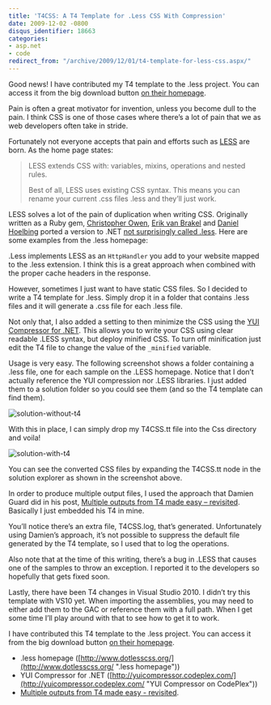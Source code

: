 ```yaml
---
title: 'T4CSS: A T4 Template for .Less CSS With Compression'
date: 2009-12-02 -0800
disqus_identifier: 18663
categories:
- asp.net
- code
redirect_from: "/archive/2009/12/01/t4-template-for-less-css.aspx/"
---
```


Good news! I have contributed my T4 template to the .less project. You
can access it from the big download button [on their
homepage](http://www.dotlesscss.org/ "dot less project homepage").

Pain is often a great motivator for invention, unless you become dull to
the pain. I think CSS is one of those cases where there’s a lot of pain
that we as web developers often take in stride.

Fortunately not everyone accepts that pain and efforts such as
[LESS](http://lesscss.org/ "LESS") are born. As the home page states:

> LESS extends CSS with: variables, mixins, operations and nested rules.
>
> Best of all, LESS uses existing CSS syntax. This means you can rename
> your current .css files .less and they’ll just work.

LESS solves a lot of the pain of duplication when writing CSS.
Originally written as a Ruby gem, [Christopher
Owen](http://enginechris.wordpress.com/ "Christopher Owen's Blog"),
[Erik van Brakel](http://blog.smoothfriction.nl/ "Erik's Blog") and
[Daniel Hoelbing](http://www.tigraine.at/ "Daniel's Blog") ported a
version to .NET [not surprisingly called
.less](http://www.dotlesscss.org/ ".less Beta"). Here are some examples
from the .less homepage:

.Less implements LESS as an `HttpHandler` you add to your website mapped
to the .less extension. I think this is a great approach when combined
with the proper cache headers in the response.

However, sometimes I just want to have static CSS files. So I decided to
write a T4 template for .less. Simply drop it in a folder that contains
.less files and it will generate a .css file for each .less file.

Not only that, I also added a setting to then minimize the CSS using the
[YUI Compressor for
.NET](http://www.codeplex.com/YUICompressor "YUI Compressor for .NET").
This allows you to write your CSS using clear readable .LESS syntax, but
deploy minified CSS. To turn off minification just edit the T4 file to
change the value of the `_minified` variable.

Usage is very easy. The following screenshot shows a folder containing a
.less file, one for each sample on the .LESS homepage. Notice that I
don’t actually reference the YUI compression nor .LESS libraries. I just
added them to a solution folder so you could see them (and so the T4
template can find them).

![solution-without-t4](https://haacked.com/images/haacked_com/WindowsLiveWriter/T4.LessAT4Templatefor.LessCSS_8C69/solution-without-t4_3.png "solution-without-t4")

With this in place, I can simply drop my T4CSS.tt file into the Css
directory and voila!

![solution-with-t4](https://haacked.com/images/haacked_com/WindowsLiveWriter/T4.LessAT4Templatefor.LessCSS_8C69/solution-with-t4_12.png "solution-with-t4")

You can see the converted CSS files by expanding the T4CSS.tt node in
the solution explorer as shown in the screenshot above.

In order to produce multiple output files, I used the approach that
Damien Guard did in his post, [Multiple outputs from T4 made easy –
revisited](http://damieng.com/blog/2009/11/06/multiple-outputs-from-t4-made-easy-revisited "Multiple outputs from T4 made easy - revisited").
Basically I just embedded his T4 in mine.

You’ll notice there’s an extra file, T4CSS.log, that’s generated.
Unfortunately using Damien’s approach, it’s not possible to suppress the
default file generated by the T4 template, so I used that to log the
operations.

Also note that at the time of this writing, there’s a bug in .LESS that
causes one of the samples to throw an exception. I reported it to the
developers so hopefully that gets fixed soon.

Lastly, there have been T4 changes in Visual Studio 2010. I didn’t try
this template with VS10 yet. When importing the assemblies, you may need
to either add them to the GAC or reference them with a full path. When I
get some time I’ll play around with that to see how to get it to work.

I have contributed this T4 template to the .less project. You can access
it from the big download button [on their
homepage](http://www.dotlesscss.org/ "dot less project homepage").

-   .less homepage
    ([http://www.dotlesscss.org/](http://www.dotlesscss.org/ ".less homepage"))
-   YUI Compressor for .NET
    ([http://yuicompressor.codeplex.com/](http://yuicompressor.codeplex.com/ "YUI Compressor on CodePlex"))
-   [Multiple outputs from T4 made easy -
    revisited](http://damieng.com/blog/2009/11/06/multiple-outputs-from-t4-made-easy-revisited "Multiple outputs from T4").


